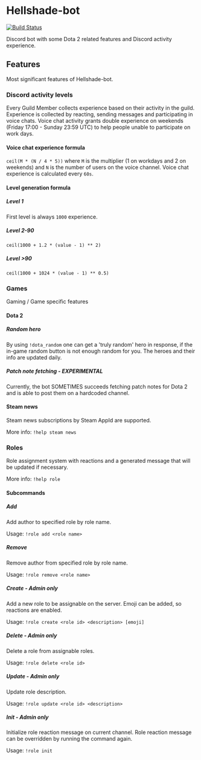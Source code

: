 # Hellshade-bot
[![Build Status](https://travis-ci.com/Natsku123/Hellshade-bot.svg?branch=main)](https://travis-ci.com/Natsku123/Hellshade-bot)

Discord bot with some Dota 2 related features and Discord activity experience.

## Features

Most significant features of Hellshade-bot.

### Discord activity levels

Every Guild Member collects experience based on their activity in the guild.
Experience is collected by reacting, sending messages and participating in 
voice chats. Voice chat activity grants double experience on weekends (Friday 
17:00 - Sunday 23:59 UTC) to help people unable to participate on work days.

#### Voice chat experience formula

`ceil(M * (N / 4 * 5))` where `M` is the multiplier (1 on workdays and 2 on 
weekends) and `N` is the number of users on the voice channel. Voice chat 
experience is calculated every `60s`.

#### Level generation formula

##### Level 1
First level is always `1000` experience.

##### Level 2-90
`ceil(1000 + 1.2 * (value - 1) ** 2)`

##### Level >90
`ceil(1000 + 1024 * (value - 1) ** 0.5)`

### Games

Gaming / Game specific features

#### Dota 2

##### Random hero

By using `!dota_random` one can get a 'truly random' hero in response, if 
the in-game random button is not enough random for you. The heroes and 
their info are updated daily.

##### Patch note fetching - EXPERIMENTAL
Currently, the bot SOMETIMES succeeds fetching patch notes for Dota 2 and 
is able to post them on a hardcoded channel.

#### Steam news

Steam news subscriptions by Steam AppId are supported.

More info: `!help steam news`

### Roles

Role assignment system with reactions and a generated message that will be 
updated if necessary.

More info: `!help role`

#### Subcommands

##### Add

Add author to specified role by role name.

Usage:
`!role add <role name>`

##### Remove

Remove author from specified role by role name.

Usage:
`!role remove <role name>`

##### Create - Admin only

Add a new role to be assignable on the server. Emoji can be added, so 
reactions are enabled.

Usage:
`!role create <role id> <description> [emoji]`

##### Delete - Admin only

Delete a role from assignable roles.

Usage:
`!role delete <role id>`

##### Update - Admin only

Update role description.

Usage:
`!role update <role id> <description>`

##### Init - Admin only

Initialize role reaction message on current channel. Role reaction message 
can be overridden by running the command again.

Usage:
`!role init`